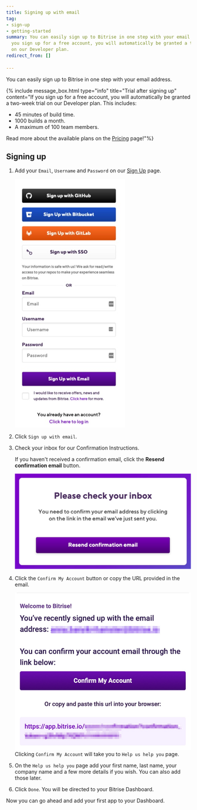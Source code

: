 ```yaml
---
title: Signing up with email
tag:
- sign-up
- getting-started
summary: You can easily sign up to Bitrise in one step with your email address. If
  you sign up for a free account, you will automatically be granted a two-week trial
  on our Developer plan.
redirect_from: []

---
```

You can easily sign up to Bitrise in one step with your email address.

{% include message_box.html type="info" title="Trial after signing up" content="If you sign up for a free account, you will automatically be granted a two-week trial on our Developer plan. This includes:

* 45 minutes of build time.
* 1000 builds a month.
* A maximum of 100 team members.

Read more about the available plans on the [Pricing](https://www.bitrise.io/pricing/teams) page!"%}

## Signing up

1. Add your `Email`, `Username` and `Password` on our [Sign Up](https://app.bitrise.io/users/sign_up) page.

   ![](/img/Sign_up_with_email.jpg)
2. Click `Sign up with email`.
3. Check your inbox for our Confirmation Instructions.

   If you haven't received a confirmation email, click the **Resend confirmation email** button.

   ![](/img/Check-your-inbox.jpg)
4. Click the `Confirm My Account` button or copy the URL provided in the email.

   ![](/img/confirm-my-account.jpg) Clicking `Confirm My Account` will take you to `Help us help you` page.
5. On the `Help us help you` page add your first name, last name, your company name and a few more details if you wish. You can also add those later.
6. Click `Done`. You will be directed to your Bitrise Dashboard.

Now you can go ahead and add your first app to your Dashboard.